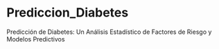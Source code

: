 # Prediccion_Diabetes
Predicción de Diabetes: Un Análisis Estadístico  de Factores de Riesgo y Modelos Predictivos
